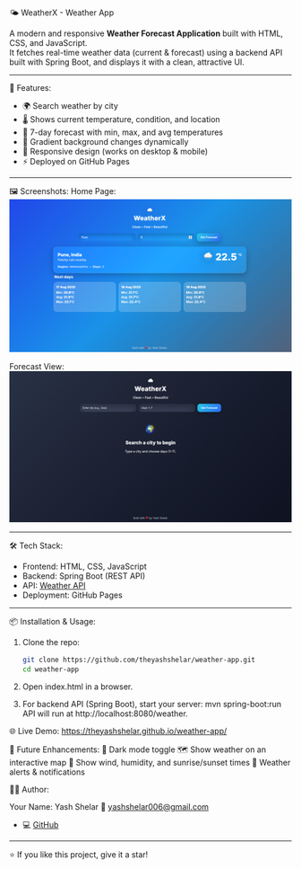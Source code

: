 🌤️ WeatherX - Weather App

A modern and responsive **Weather Forecast Application** built with HTML, CSS, and JavaScript.  
It fetches real-time weather data (current & forecast) using a backend API built with Spring Boot, and displays it with a clean, attractive UI.

---

🚀 Features:
- 🌍 Search weather by city  
- 🌡️ Shows current temperature, condition, and location  
- 📅 7-day forecast with min, max, and avg temperatures  
- 🎨 Gradient background changes dynamically  
- 📱 Responsive design (works on desktop & mobile)  
- ⚡ Deployed on GitHub Pages  

---

🖼️ Screenshots:
Home Page:
![Weather App Screenshot](assets/WeatherX-Homepage.png)

Forecast View:
![Forecast Screenshot](assets/WeatherX-Searchpage.png)  

---

🛠️ Tech Stack:
- Frontend: HTML, CSS, JavaScript  
- Backend: Spring Boot (REST API)  
- API: [Weather API](https://www.weatherapi.com/)  
- Deployment: GitHub Pages  

---

📦 Installation & Usage:

1. Clone the repo:
   ```bash
   git clone https://github.com/theyashshelar/weather-app.git
   cd weather-app

2. Open index.html in a browser.

3. For backend API (Spring Boot), start your server:
    mvn spring-boot:run
    API will run at http://localhost:8080/weather.


🌐 Live Demo:
https://theyashshelar.github.io/weather-app/

📌 Future Enhancements:
🌙 Dark mode toggle
🗺️ Show weather on an interactive map
💨 Show wind, humidity, and sunrise/sunset times
🔔 Weather alerts & notifications


👨‍💻 Author:

Your Name: 
Yash Shelar
📧 yashshelar006@gmail.com
- 💻 [GitHub](https://github.com/theyashshelar) 

---

⭐ If you like this project, give it a star!

